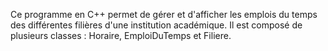Ce programme en C++ permet de gérer et d'afficher les emplois du temps des différentes filières d'une institution académique. Il est composé de plusieurs classes : Horaire, EmploiDuTemps et Filiere.